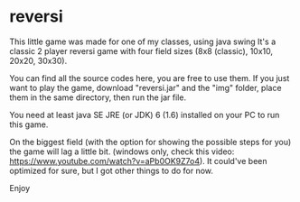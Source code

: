 reversi
=======

This little game was made for one of my classes, using java swing
It's a classic 2 player reversi game with four field sizes (8x8 (classic), 10x10, 20x20, 30x30).

You can find all the source codes here, you are free to use them.
If you just want to play the game, download "reversi.jar" and the "img" folder, place them in the same directory, then run the jar file.

You need at least java SE JRE (or JDK) 6 (1.6) installed on your PC to run this game.

On the biggest field (with the option for showing the possible steps for you) the game will lag a little bit. (windows only, 
check this video: https://www.youtube.com/watch?v=aPb0OK9Z7o4). It could've been optimized for sure, but I got other things to do for now.

Enjoy
